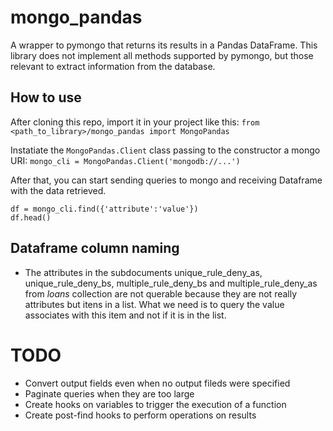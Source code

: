 # mongo_pandas
A wrapper to pymongo that returns its results in a Pandas DataFrame. This library does not implement all methods supported by pymongo, but those relevant to extract information from the database.

## How to use
After cloning this repo, import it in your project like this:
```from <path_to_library>/mongo_pandas import MongoPandas```

Instatiate the `MongoPandas.Client` class passing to the constructor a mongo URI:
```mongo_cli = MongoPandas.Client('mongodb://...')```

After that, you can start sending queries to mongo and receiving Dataframe with the data retrieved.
```
df = mongo_cli.find({'attribute':'value'})
df.head()
```

## Dataframe column naming

* The attributes in the subdocuments unique_rule_deny_as, unique_rule_deny_bs, multiple_rule_deny_bs and multiple_rule_deny_as from *loans* collection are not querable because they are not really attributes but itens in a list. What we need is to query the value associates with this item and not if it is in the list.

# TODO

* Convert output fields even when no output fileds were specified
* Paginate queries when they are too large
* Create hooks on variables to trigger the execution of a function
* Create post-find hooks to perform operations on results
